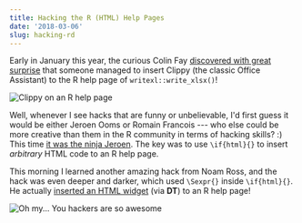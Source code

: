 ```yaml
---
title: Hacking the R (HTML) Help Pages
date: '2018-03-06'
slug: hacking-rd
---
```


Early in January this year, the curious Colin Fay [discovered with great surprise](https://twitter.com/_ColinFay/status/951819899248283651) that someone managed to insert Clippy (the classic Office Assistant) to the R help page of `writexl::write_xlsx()`!

![Clippy on an R help page](https://pbs.twimg.com/media/DTWLBfhW4AACZGd.jpg:large)

Well, whenever I see hacks that are funny or unbelievable, I'd first guess it would be either Jeroen Ooms or Romain Francois --- who else could be more creative than them in the R community in terms of hacking skills? :) This time [it was the ninja Jeroen](https://github.com/ropensci/writexl/blob/49985cb9ad/man/write_xlsx.Rd#L24-L28). The key was to use `\if{html}{}` to insert _arbitrary_ HTML code to an R help page.

This morning I learned another amazing hack from Noam Ross, and the hack was even deeper and darker, which used `\Sexpr{}` inside `\if{html}{}`. He actually [inserted an HTML widget](https://discuss.ropensci.org/t/1078) (via **DT**) to an R help page!

![Oh my... You hackers are so awesome](https://slides.yihui.name/gif/slow-applaud.gif)

